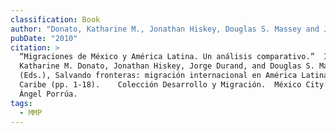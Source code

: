 ```yaml
---
classification: Book
author: "Donato, Katharine M., Jonathan Hiskey, Douglas S. Massey and Jorge Durand. "
pubDate: "2010"
citation: >
  “Migraciones de México y América Latina. Un análisis comparativo.”  In
  Katharine M. Donato, Jonathan Hiskey, Jorge Durand, and Douglas S. Massey
  (Eds.), Salvando fronteras: migración internacional en América Latina y el
  Caribe (pp. 1-18).    Colección Desarrollo y Migración.  México City: Miguel
  Ángel Porrúa. 
tags:
  - MMP
---
```

